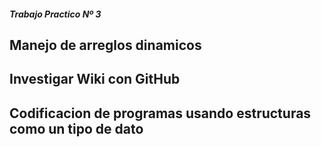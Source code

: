  ##### Trabajo Practico Nº 3

   ## Manejo de arreglos dinamicos
   ## Investigar Wiki con GitHub
   ## Codificacion de programas usando estructuras como un tipo de dato

   